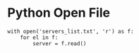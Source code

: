 # Python Open File
```
with open('servers_list.txt', 'r') as f:
    for el in f:
        server = f.read()
```
